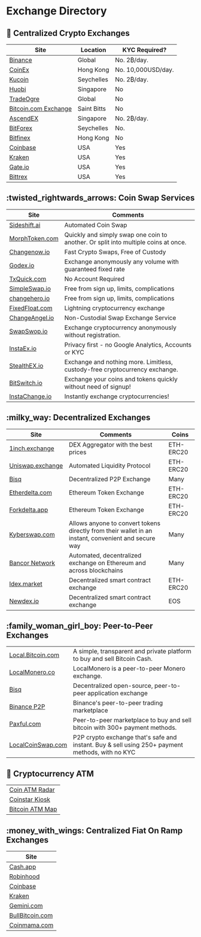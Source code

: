# Exchange Directory

## :office: Centralized Crypto Exchanges

| Site                                                                   | Location    | KYC Required?      |
| ---------------------------------------------------------------------- | ----------- | ------------------ |
| [Binance](https://www.binance.com/en/register?ref=RI4R7YI6)            | Global      | No. 2₿/day.        |
| [CoinEx](https://www.coinex.com/register?refer\_code=6rcz2)            | Hong Kong   | No. 10,000USD/day. |
| [Kucoin](https://www.kucoin.com/ucenter/signup?rcode=2M43tty)          | Seychelles  | No. 2₿/day.        |
| [Huobi](https://www.hbg.com/en-us/exchange/?s=xtz\_btc\&invite\_code=) | Singapore   | No                 |
| [TradeOgre](https://tradeogre.com/markets)                             | Global      | No                 |
| [Bitcoin.com Exchange](https://exchange.bitcoin.com)                   | Saint Bitts | No                 |
| [AscendEX](https://ascendex.com/)                                      | Singapore   | No. 2₿/day.        |
| [BitForex](https://www.bitforex.com/)                                  | Seychelles  | No.                |
| [Bitfinex](https://www.bitfinex.com/t/XTZ:USD)                         | Hong Kong   | No                 |
| [Coinbase](https://pro.coinbase.com/trade/XTZ-USD)                     | USA         | Yes                |
| [Kraken](https://www.kraken.com)                                       | USA         | Yes                |
| [Gate.io](https://www.gate.io/trade/xtz\_usdt)                         | USA         | Yes                |
| [Bittrex](https://bittrex.com/Market/Index?MarketName=BTC-XTZ)         | USA         | Yes                |

## :twisted\_rightwards\_arrows: Coin Swap Services

| Site                                                                                                                           | Comments                                                                           |
| ------------------------------------------------------------------------------------------------------------------------------ | ---------------------------------------------------------------------------------- |
| [Sideshift.ai](https://sideshift.ai/a/ziLELkDY5)                                                                               | Automated Coin Swap                                                                |
| [MorphToken.com](https://www.morphtoken.com)                                                                                   | Quickly and simply swap one coin to another. Or split into multiple coins at once. |
| [Changenow.io](https://changenow.io/?link\_id=e542777107ca34)                                                                  | Fast Crypto Swaps, Free of Custody                                                 |
| [Godex.io](https://godex.io/?aff\_id=zNyhC0A10Be5YRBt\&utm\_source=affiliate\&utm\_medium=www\&utm\_campaign=zNyhC0A10Be5YRBt) | Exchange anonymously any volume with guaranteed fixed rate                         |
| [TxQuick.com](https://ca.txquick.com)                                                                                          | No Account Required                                                                |
| [SimpleSwap.io](https://simpleswap.io)                                                                                         | Free from sign up, limits, complications                                           |
| [changehero.io](https://changehero.io)                                                                                         | Free from sign up, limits, complications                                           |
| [FixedFloat.com](https://fixedfloat.com/?ref=cn8rt3qa)                                                                         | Lightning cryptocurrency exchange                                                  |
| [ChangeAngel.io](https://changeangel.io/)                                                                                      | Non-Custodial Swap Exchange Service                                                |
| [SwapSwop.io](https://swapswop.io/)                                                                                            | Exchange cryptocurrency anonymously without registration.                          |
| [InstaEx.io](https://instaex.io)                                                                                               | Privacy first - no Google Analytics, Accounts or KYC                               |
| [StealthEX.io](https://stealthex.io/)                                                                                          | Exchange and nothing more. Limitless, custody-free cryptocurrency exchange.        |
| [BitSwitch.io](https://www.bitswitch.io/)                                                                                      | Exchange your coins and tokens quickly without need of signup!                     |
| [InstaChange.io](https://www.instachange.io/)                                                                                  | Instantly exchange cryptocurrencies!|

## :milky\_way: Decentralized Exchanges

| Site                                              | Comments                                                                                            | Coins     |
| ------------------------------------------------- | --------------------------------------------------------------------------------------------------- | --------- |
| [1inch.exchange](https://1inch.exchange)          | DEX Aggregator with the best prices                                                                 | ETH-ERC20 |
| [Uniswap.exchange](https://uniswap.exchange/swap) | Automated Liquidity Protocol                                                                        | ETH-ERC20 |
| [Bisq](https://bisq.network)                      | Decentralized P2P Exchange                                                                          | Many      |
| [Etherdelta.com](https://etherdelta.com)          | Ethereum Token Exchange                                                                             | ETH-ERC20 |
| [Forkdelta.app](https://forkdelta.app)            | Ethereum Token Exchange                                                                             | ETH-ERC20 |
| [Kyberswap.com](https://kyberswap.com/swap)       | Allows anyone to convert tokens directly from their wallet in an instant, convenient and secure way | Many      |
| [Bancor Network](https://www.bancor.network)      | Automated, decentralized exchange on Ethereum and across blockchains                                | Many      |
| [Idex.market](https://idex.market/eth/idex)       | Decentralized smart contract exchange                                                               | ETH-ERC20 |
| [Newdex.io](https://newdex.io)                    | Decentralized smart contract exchange                                                               | EOS       |

## :family\_woman\_girl\_boy: Peer-to-Peer Exchanges

|                                                              |                                                                                                 |
| ------------------------------------------------------------ | ----------------------------------------------------------------------------------------------- |
| [Local.Bitcoin.com](https://local.bitcoin.com/r/coincashew9) | A simple, transparent and private platform to buy and sell Bitcoin Cash.                        |
| [LocalMonero.co](https://localmonero.co)                     | LocalMonero is a peer-to-peer Monero exchange.                                                  |
| [Bisq](https://bisq.network)                                 | Decentralized open-source, peer-to-peer application exchange                                    |
| [Binance P2P](https://p2p.binance.com)                       | Binance's peer-to-peer trading marketplace                                                      |
| [Paxful.com](https://paxful.com)                             | Peer-to-peer marketplace to buy and sell bitcoin with 300+ payment methods.                     |
| [LocalCoinSwap.com](https://localcoinswap.com)               | P2P crypto exchange that's safe and instant. Buy & sell using 250+ payment methods, with no KYC |

## :atm: Cryptocurrency ATM

|                                                    |
| -------------------------------------------------- |
| [Coin ATM Radar](https://coinatmradar.com/)        |
| [Coinstar Kiosk](https://www.coinstar.com/bitcoin) |
| [Bitcoin ATM Map](https://bitcoinatmmap.com/)      |

## :money\_with\_wings: Centralized Fiat On Ramp Exchanges

| Site                                       |
| ------------------------------------------ |
| [Cash.app](https://cash.app)               |
| [Robinhood](https://robinhood.com)         |
| [Coinbase](https://www.coinbase.com)       |
| [Kraken](https://www.kraken.com)           |
| [Gemini.com](https://gemini.com)           |
| [BullBitcoin.com](https://bullbitcoin.com) |
| [Coinmama.com](https://www.coinmama.com/)  |
